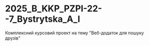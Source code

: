 # 2025_B_KKP_PZPI-22--7_Bystrytska_A_I
Комплексний курсовий проект на тему "Веб-додаток для пошуку друзів"
